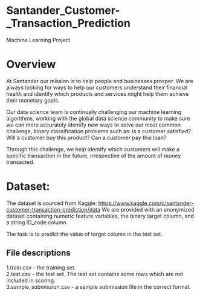# Santander_Customer-_Transaction_Prediction
Machine Learning Project
# Overview
At Santander our mission is to help people and businesses prosper. We are always looking for ways to help our customers understand their financial health and identify which products and services might help them achieve their monetary goals.

Our data science team is continually challenging our machine learning algorithms, working with the global data science community to make sure we can more accurately identify new ways to solve our most common challenge, binary classification problems such as: is a customer satisfied? Will a customer buy this product? Can a customer pay this loan?

Through this challenge, we help identify which customers will make a specific transaction in the future, irrespective of the amount of money transacted.
# Dataset:
The dataset is sourced from Kaggle: https://www.kaggle.com/c/santander-customer-transaction-prediction/data
We are provided with an anonymized dataset containing numeric feature variables, the binary target column, and a string ID_code column.

The task is to predict the value of target column in the test set.
## File descriptions   
1.train.csv - the training set.  
2.test.csv - the test set. The test set contains some rows which are not included in scoring.  
3.sample_submission.csv - a sample submission file in the correct format.  
